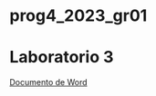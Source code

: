 # prog4_2023_gr01

# Laboratorio 3
[Documento de Word](https://finguy-my.sharepoint.com/:w:/g/personal/ivan_arriola_fing_edu_uy/Ecn1TH6Pto5Fmb4Fr6zuvQUBxczOiOnJPthI8oZ8k6BBZw?e=b6by8I)


